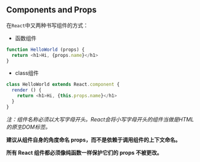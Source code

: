 ## Components and Props

在`React`中又两种书写组件的方式：

- 函数组件

```javascript
function HelloWorld (props) {
  return <h1>Hi, {props.name}</h1>
}
```

- class组件

```javascript
class HelloWorld extends React.component {
  render () {
    return <h1>Hi, {this.props.name}</h1>
  }
}
```

*注：组件名称必须以大写字母开头。React会将小写字母开头的组件当做是HTML的原生DOM标签。*

**建议从组件自身的角度命名 props，而不是依赖于调用组件的上下文命名。**

**所有 React 组件都必须像纯函数一样保护它们的 props 不被更改。**